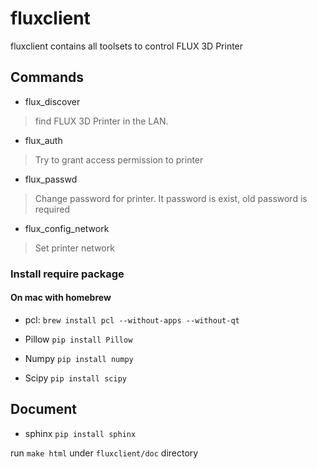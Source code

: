 # fluxclient

fluxclient contains all toolsets to control FLUX 3D Printer

## Commands
* flux_discover
> find FLUX 3D Printer in the LAN.

* flux_auth
> Try to grant access permission to printer

* flux_passwd
> Change password for printer. It password is exist, old password is required

* flux_config_network
> Set printer network


### Install require package

#### On mac with homebrew

* pcl:
`brew install pcl --without-apps --without-qt`

* Pillow
`pip install Pillow`

* Numpy
`pip install numpy`

* Scipy
`pip install scipy`


## Document
* sphinx
`pip install sphinx`

run `make html` under `fluxclient/doc` directory
